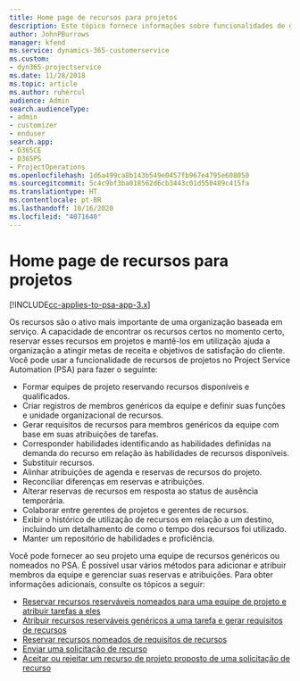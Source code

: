 ```yaml
---
title: Home page de recursos para projetos
description: Este tópico fornece informações sobre funcionalidades de gerenciamento de recursos no Project Service Automation (PSA) for Dynamics 365.
author: JohnPBurrows
manager: kfend
ms.service: dynamics-365-customerservice
ms.custom:
- dyn365-projectservice
ms.date: 11/28/2018
ms.topic: article
ms.author: ruhercul
audience: Admin
search.audienceType:
- admin
- customizer
- enduser
search.app:
- D365CE
- D365PS
- ProjectOperations
ms.openlocfilehash: 1d6a499ca8b143b549e0457fb967e4795e608050
ms.sourcegitcommit: 5c4c9bf3ba018562d6cb3443c01d550489c415fa
ms.translationtype: HT
ms.contentlocale: pt-BR
ms.lasthandoff: 10/16/2020
ms.locfileid: "4071640"
---
```

# <a name="resourcing-projects-home-page"></a>Home page de recursos para projetos

[!INCLUDE[cc-applies-to-psa-app-3.x](../includes/cc-applies-to-psa-app-3x.md)]

Os recursos são o ativo mais importante de uma organização baseada em serviço. A capacidade de encontrar os recursos certos no momento certo, reservar esses recursos em projetos e mantê-los em utilização ajuda a organização a atingir metas de receita e objetivos de satisfação do cliente. Você pode usar a funcionalidade de recursos de projetos no Project Service Automation (PSA) para fazer o seguinte:

- Formar equipes de projeto reservando recursos disponíveis e qualificados.
- Criar registros de membros genéricos da equipe e definir suas funções e unidade organizacional de recursos.
- Gerar requisitos de recursos para membros genéricos da equipe com base em suas atribuições de tarefas.
- Corresponder habilidades identificando as habilidades definidas na demanda do recurso em relação às habilidades de recursos disponíveis.
- Substituir recursos.
- Alinhar atribuições de agenda e reservas de recursos do projeto.
- Reconciliar diferenças em reservas e atribuições.
- Alterar reservas de recursos em resposta ao status de ausência temporária.
- Colaborar entre gerentes de projetos e gerentes de recursos.
- Exibir o histórico de utilização de recursos em relação a um destino, incluindo um detalhamento de como o tempo dos recursos foi utilizado.
- Manter um repositório de habilidades e proficiência.


Você pode fornecer ao seu projeto uma equipe de recursos genéricos ou nomeados no PSA. É possível usar vários métodos para adicionar e atribuir membros da equipe e gerenciar suas reservas e atribuições. Para obter informações adicionais, consulte os tópicos a seguir:

- [Reservar recursos reserváveis nomeados para uma equipe de projeto e atribuir tarefas a eles](assign-named-bookable-resource.md)
- [Atribuir recursos reserváveis genéricos a uma tarefa e gerar requisitos de recursos](assign-generic-bookable-resource.md)
- [Reservar recursos nomeados de requisitos de recursos](book-named-resource.md)
- [Enviar uma solicitação de recurso](submit-resource-request.md)
- [Aceitar ou rejeitar um recurso de projeto proposto de uma solicitação de recurso](accept-reject-proposed-resource.md)
